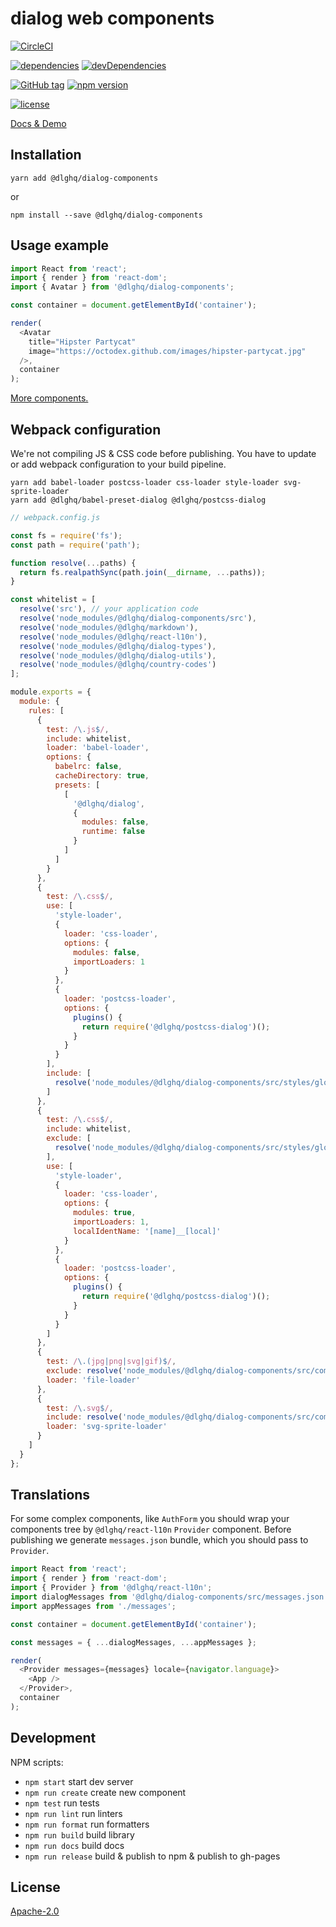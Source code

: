 dialog web components
=====================

[![CircleCI](https://img.shields.io/circleci/project/github/dialogs/dialog-web-components/master.svg)](https://circleci.com/gh/dialogs/dialog-web-components/tree/master)

[![dependencies](https://img.shields.io/david/dialogs/dialog-web-components.svg)](package.json)
[![devDependencies](https://img.shields.io/david/dev/dialogs/dialog-web-components.svg)](package.json)

[![GitHub tag](https://img.shields.io/github/tag/dialogs/dialog-web-components.svg)](https://github.com/dialogs/dialog-web-components/tags)
[![npm version](https://img.shields.io/npm/v/@dlghq/dialog-components.svg)](https://www.npmjs.com/package/@dlghq/dialog-components)

[![license](https://img.shields.io/github/license/dialogs/dialog-web-components.svg)](LICENSE)


[Docs & Demo](https://dialogs.github.io/dialog-web-components/)


Installation
------------

```
yarn add @dlghq/dialog-components
```
or
```
npm install --save @dlghq/dialog-components
```

Usage example
-------------

```js
import React from 'react';
import { render } from 'react-dom';
import { Avatar } from '@dlghq/dialog-components';

const container = document.getElementById('container');

render(
  <Avatar
    title="Hipster Partycat"
    image="https://octodex.github.com/images/hipster-partycat.jpg"
  />,
  container
);
```

[More components.](https://dialogs.github.io/dialog-web-components/)

Webpack configuration
---------------------

We're not compiling JS & CSS code before publishing.
You have to update or add webpack configuration to your build pipeline.

```
yarn add babel-loader postcss-loader css-loader style-loader svg-sprite-loader
yarn add @dlghq/babel-preset-dialog @dlghq/postcss-dialog
```

```javascript
// webpack.config.js

const fs = require('fs');
const path = require('path');

function resolve(...paths) {
  return fs.realpathSync(path.join(__dirname, ...paths));
}

const whitelist = [
  resolve('src'), // your application code
  resolve('node_modules/@dlghq/dialog-components/src'),
  resolve('node_modules/@dlghq/markdown'),
  resolve('node_modules/@dlghq/react-l10n'),
  resolve('node_modules/@dlghq/dialog-types'),
  resolve('node_modules/@dlghq/dialog-utils'),
  resolve('node_modules/@dlghq/country-codes')
];

module.exports = {
  module: {
    rules: [
      {
        test: /\.js$/,
        include: whitelist,
        loader: 'babel-loader',
        options: {
          babelrc: false,
          cacheDirectory: true,
          presets: [
            [
              '@dlghq/dialog',
              {
                modules: false,
                runtime: false
              }
            ]
          ]
        }
      },
      {
        test: /\.css$/,
        use: [
          'style-loader',
          {
            loader: 'css-loader',
            options: {
              modules: false,
              importLoaders: 1
            }
          },
          {
            loader: 'postcss-loader',
            options: {
              plugins() {
                return require('@dlghq/postcss-dialog')();
              }
            }
          }
        ],
        include: [
          resolve('node_modules/@dlghq/dialog-components/src/styles/global.css')
        ]
      },
      {
        test: /\.css$/,
        include: whitelist,
        exclude: [
          resolve('node_modules/@dlghq/dialog-components/src/styles/global.css')
        ],
        use: [
          'style-loader',
          {
            loader: 'css-loader',
            options: {
              modules: true,
              importLoaders: 1,
              localIdentName: '[name]__[local]'
            }
          },
          {
            loader: 'postcss-loader',
            options: {
              plugins() {
                return require('@dlghq/postcss-dialog')();
              }
            }
          }
        ]
      },
      {
        test: /\.(jpg|png|svg|gif)$/,
        exclude: resolve('node_modules/@dlghq/dialog-components/src/components/Icon/svg'),
        loader: 'file-loader'
      },
      {
        test: /\.svg$/,
        include: resolve('node_modules/@dlghq/dialog-components/src/components/Icon/svg'),
        loader: 'svg-sprite-loader'
      }
    ]
  }
};
```

Translations
------------

For some complex components, like `AuthForm` you should wrap your components tree
by `@dlghq/react-l10n` `Provider` component.
Before publishing we generate `messages.json` bundle, which you should pass to `Provider`.

```js
import React from 'react';
import { render } from 'react-dom';
import { Provider } from '@dlghq/react-l10n';
import dialogMessages from '@dlghq/dialog-components/src/messages.json';
import appMessages from './messages';

const container = document.getElementById('container');

const messages = { ...dialogMessages, ...appMessages };

render(
  <Provider messages={messages} locale={navigator.language}>
    <App />
  </Provider>,
  container
);
```

Development
-----------

NPM scripts:

 - `npm start` start dev server
 - `npm run create` create new component
 - `npm test` run tests
 - `npm run lint` run linters
 - `npm run format` run formatters
 - `npm run build` build library
 - `npm run docs` build docs
 - `npm run release` build & publish to npm & publish to gh-pages

License
-------
[Apache-2.0](LICENSE)

